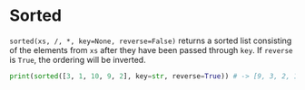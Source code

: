 # Sorted
`sorted(xs, /, *, key=None, reverse=False)` returns a sorted list consisting of the elements from `xs` after they have been passed through `key`.
If `reverse` is `True`, the ordering will be inverted.
```py
print(sorted([3, 1, 10, 9, 2], key=str, reverse=True)) # -> [9, 3, 2, 10, 1]
```
